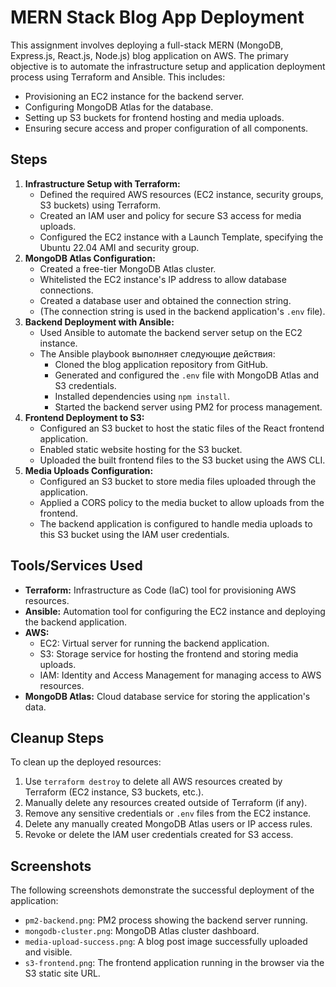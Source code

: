 # MERN Stack Blog App Deployment
This assignment involves deploying a full-stack MERN (MongoDB, Express.js, React.js, Node.js) blog application on AWS. The primary objective is to automate the infrastructure setup and application deployment process using Terraform and Ansible. This includes:

-   Provisioning an EC2 instance for the backend server.
-   Configuring MongoDB Atlas for the database.
-   Setting up S3 buckets for frontend hosting and media uploads.
-   Ensuring secure access and proper configuration of all components.

## Steps

1.  **Infrastructure Setup with Terraform:**
    * Defined the required AWS resources (EC2 instance, security groups, S3 buckets) using Terraform.
    * Created an IAM user and policy for secure S3 access for media uploads.
    * Configured the EC2 instance with a Launch Template, specifying the Ubuntu 22.04 AMI and security group.
2.  **MongoDB Atlas Configuration:**
    * Created a free-tier MongoDB Atlas cluster.
    * Whitelisted the EC2 instance's IP address to allow database connections.
    * Created a database user and obtained the connection string.
    * (The connection string is used in the backend application's `.env` file).
3.  **Backend Deployment with Ansible:**
    * Used Ansible to automate the backend server setup on the EC2 instance.
    * The Ansible playbook выполняет следующие действия:
        * Cloned the blog application repository from GitHub.
        * Generated and configured the `.env` file with MongoDB Atlas and S3 credentials.
        * Installed dependencies using `npm install`.
        * Started the backend server using PM2 for process management.
4.  **Frontend Deployment to S3:**
    * Configured an S3 bucket to host the static files of the React frontend application.
    * Enabled static website hosting for the S3 bucket.
    * Uploaded the built frontend files to the S3 bucket using the AWS CLI.
5.  **Media Uploads Configuration:**
    * Configured an S3 bucket to store media files uploaded through the application.
    * Applied a CORS policy to the media bucket to allow uploads from the frontend.
    * The backend application is configured to handle media uploads to this S3 bucket using the IAM user credentials.

## Tools/Services Used

* **Terraform:** Infrastructure as Code (IaC) tool for provisioning AWS resources.
* **Ansible:** Automation tool for configuring the EC2 instance and deploying the backend application.
* **AWS:**
    * EC2: Virtual server for running the backend application.
    * S3: Storage service for hosting the frontend and storing media uploads.
    * IAM: Identity and Access Management for managing access to AWS resources.
* **MongoDB Atlas:** Cloud database service for storing the application's data.

## Cleanup Steps

To clean up the deployed resources:

1.  Use `terraform destroy` to delete all AWS resources created by Terraform (EC2 instance, S3 buckets, etc.).
2.  Manually delete any resources created outside of Terraform (if any).
3.  Remove any sensitive credentials or `.env` files from the EC2 instance.
4.  Delete any manually created MongoDB Atlas users or IP access rules.
5.  Revoke or delete the IAM user credentials created for S3 access.

## Screenshots

The following screenshots demonstrate the successful deployment of the application:

* `pm2-backend.png`: PM2 process showing the backend server running.
* `mongodb-cluster.png`: MongoDB Atlas cluster dashboard.
* `media-upload-success.png`: A blog post image successfully uploaded and visible.
* `s3-frontend.png`: The frontend application running in the browser via the S3 static site URL.
